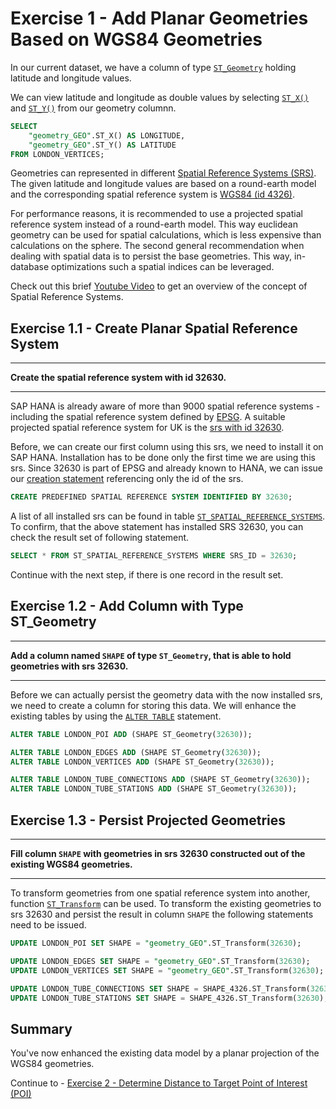 # Exercise 1 - Add Planar Geometries Based on WGS84 Geometries

In our current dataset, we have a column of type [`ST_Geometry`](https://help.sap.com/viewer/bc9e455fe75541b8a248b4c09b086cf5/2020_03_QRC/en-US/7a1f0883787c101495ac9074d9bf3923.html) holding latitude and longitude values.

We can view latitude and longitude as double values by selecting [`ST_X()`](https://help.sap.com/viewer/bc9e455fe75541b8a248b4c09b086cf5/2020_03_QRC/en-US/7a290e0d787c10149429b3677c80c5a5.html) and [`ST_Y()`](https://help.sap.com/viewer/bc9e455fe75541b8a248b4c09b086cf5/2020_03_QRC/en-US/7a295b1d787c1014b19cb803454504b4.html) from our geometry columnn.
```sql
SELECT 
	"geometry_GEO".ST_X() AS LONGITUDE, 
	"geometry_GEO".ST_Y() AS LATITUDE 
FROM LONDON_VERTICES;
```

Geometries can represented in different [Spatial Reference Systems (SRS)](https://en.wikipedia.org/wiki/Spatial_reference_system). The given latitude and longitude values are based on a round-earth model and the corresponding spatial reference system is [WGS84 (id 4326)](https://de.wikipedia.org/wiki/World_Geodetic_System_1984).

For performance reasons, it is recommended to use a projected spatial reference system instead of a round-earth model. This way euclidean geometry can be used for spatial calculations, which is less expensive than calculations on the sphere. The second general recommendation when dealing with spatial data is to persist the base geometries. This way, in-database optimizations such a spatial indices can be leveraged.

Check out this brief [Youtube Video](https://www.youtube.com/watch?v=s48iAbBrYBI&list=PL6RpkC85SLQA8za7iX9FRzewU7Vs022dl&index=2) to get an overview of the concept of Spatial Reference Systems.

## Exercise 1.1 - Create Planar Spatial Reference System <a name="subex1"></a>
---
**Create the spatial reference system with id 32630.**

---

SAP HANA is already aware of more than 9000 spatial reference systems - including the spatial reference system defined by [EPSG](https://epsg.org/). A suitable projected spatial reference system for UK is the [srs with id 32630](http://epsg.io/32630).

Before, we can create our first column using this srs, we need to install it on SAP HANA. Installation has to be done only the first time we are using this srs. Since 32630 is part of EPSG and already known to HANA, we can issue our [creation statement](https://help.sap.com/viewer/bc9e455fe75541b8a248b4c09b086cf5/2020_03_QRC/en-US/9ebcad604e8d4c43a802d08cfdbe8ab2.html) referencing only the id of the srs.

```sql
CREATE PREDEFINED SPATIAL REFERENCE SYSTEM IDENTIFIED BY 32630;
```

A list of all installed srs can be found in table [`ST_SPATIAL_REFERENCE_SYSTEMS`](https://help.sap.com/viewer/bc9e455fe75541b8a248b4c09b086cf5/2020_03_QRC/en-US/7a2ea357787c101488ecd1b725836f07.html). To confirm, that the above statement has installed SRS 32630, you can check the result set of following statement.

```sql
SELECT * FROM ST_SPATIAL_REFERENCE_SYSTEMS WHERE SRS_ID = 32630;
```

Continue with the next step, if there is one record in the result set.

## Exercise 1.2 - Add Column with Type ST_Geometry <a name="subex2"></a>
---
**Add a column named `SHAPE` of type `ST_Geometry`, that is able to hold geometries with srs 32630.**

---

Before we can actually persist the geometry data with the now installed srs, we need to create a column for storing this data. We will enhance the existing tables by using the [`ALTER TABLE`](https://help.sap.com/viewer/c1d3f60099654ecfb3fe36ac93c121bb/2020_03_QRC/en-US/20d329a6751910149d5fdbc4800f92ff.html) statement.

```sql
ALTER TABLE LONDON_POI ADD (SHAPE ST_Geometry(32630));

ALTER TABLE LONDON_EDGES ADD (SHAPE ST_Geometry(32630));
ALTER TABLE LONDON_VERTICES ADD (SHAPE ST_Geometry(32630));

ALTER TABLE LONDON_TUBE_CONNECTIONS ADD (SHAPE ST_Geometry(32630));
ALTER TABLE LONDON_TUBE_STATIONS ADD (SHAPE ST_Geometry(32630));
```

## Exercise 1.3 - Persist Projected Geometries <a name="subex3"></a>
---
**Fill column `SHAPE` with geometries in srs 32630 constructed out of the existing WGS84 geometries.**

---

To transform geometries from one spatial reference system into another, function [`ST_Transform`](https://help.sap.com/viewer/bc9e455fe75541b8a248b4c09b086cf5/2020_03_QRC/en-US/e2b1e876847a47de86140071ba487881.html) can be used. To transform the existing geometries to srs 32630 and persist the result in column `SHAPE` the following statements need to be issued.

```sql
UPDATE LONDON_POI SET SHAPE = "geometry_GEO".ST_Transform(32630);

UPDATE LONDON_EDGES SET SHAPE = "geometry_GEO".ST_Transform(32630);
UPDATE LONDON_VERTICES SET SHAPE = "geometry_GEO".ST_Transform(32630);

UPDATE LONDON_TUBE_CONNECTIONS SET SHAPE = SHAPE_4326.ST_Transform(32630);
UPDATE LONDON_TUBE_STATIONS SET SHAPE = SHAPE_4326.ST_Transform(32630);
```

## Summary

You've now enhanced the existing data model by a planar projection of the WGS84 geometries.

Continue to - [Exercise 2 - Determine Distance to Target Point of Interest (POI)](../ex2/README.md)

